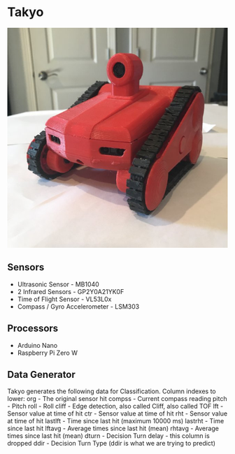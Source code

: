 # Takyo
![Takyo](takyo.jpg)
## Sensors
* Ultrasonic Sensor            - MB1040
* 2 Infrared Sensors           - GP2Y0A21YK0F
* Time of Flight Sensor        - VL53L0x
* Compass / Gyro Accelerometer - LSM303
## Processors
* Arduino Nano
* Raspberry Pi Zero W 
## Data Generator
Takyo generates the following data for Classification.
Column indexes to lower: 
org     - The original sensor hit
compss  - Current compass reading
pitch   - Pitch
roll    - Roll
cliff   - Edge detection, also called Cliff, also called TOF
lft     - Sensor value at time of hit
ctr     - Sensor value at time of hit
rht     - Sensor value at time of hit
lastlft - Time since last hit (maximum 10000 ms)
lastrht - Time since last hit
lftavg  - Average times since last hit (mean)
rhtavg  - Average times since last hit (mean)
dturn   - Decision Turn delay - this column is dropped 
ddir    - Decision Turn Type
  (ddir is what we are trying to predict)
  
